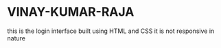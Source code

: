 # VINAY-KUMAR-RAJA
this is the login interface built using HTML and CSS it is not responsive in nature
